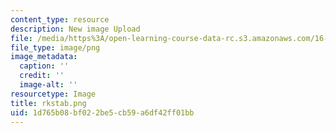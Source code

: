 ```yaml
---
content_type: resource
description: New image Upload
file: /media/https%3A/open-learning-course-data-rc.s3.amazonaws.com/16-90-computational-methods-in-aerospace-engineering-spring-2014/1d765b08bf022be5cb59a6df42ff01bb_rkstab.png
file_type: image/png
image_metadata:
  caption: ''
  credit: ''
  image-alt: ''
resourcetype: Image
title: rkstab.png
uid: 1d765b08-bf02-2be5-cb59-a6df42ff01bb
---
```

